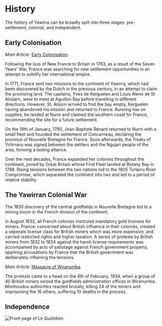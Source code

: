 # History

The history of Yawirra can be broadly split into three stages: pre-settlement, colonial, and independent.

## Early Colonisation

_Main Article:_ [Early Colonisation](/yawirra/history/earlycolonisation.html).

Following the loss of New France to Britain in 1763, as a result of the Seven Years' War, France was searching for new settlement opportunities in an attempt to solidify her international empire.

In 1771, France sent two missions to the continent of Yawirra, which had been discovered by the Dutch in the previous century, in an attempt to claim the promising land. The captains, Yves de Kerguelen and Louis Aleno de St. Aloüarn, were to meet at Aguillon Bay before travelling in different directions. However, St. Aloürn arrived to find the bay empty, Kerguelen having abandoned his mission and returned to France. Running low on supplies, he landed at Nurni and claimed the southern coast for France, recommending the site for a future settlement.

On the 19th of January, 1780, Jean-Baptiste Rénard returned to Nurni with a small fleet and founded the settlement of Concarneau, declaring the province of Nouvelle Bretagne for France. Soon afterwards, the Treaty of Yirlirnaru was signed between the settlers and the Ngujari people of the area, forming a lasting alliance.

Over the next decades, France expanded her colonies throughout the continent, joined by Great Britain whose First Fleet landed at Botany Bay in 1788. Rising tensions between the two nations led to the 1805 Turlarru River Compromise, which separated the continent into two and led to a period of relative stability.

## The Yawirran Colonial War

The 1830 discovery of the central goldfields in Nouvelle Bretagne led to a mining boom in the French division of the continent.

In August 1832, all French colonies instituted mandatory gold licenses for miners. France, concerned about British influence in their colonies, created a seperate license class for British miners which was more expensive, and carried restricted rights and higher taxation. A series of protests by British miners from 1832 to 1834 against the harsh license requirements was accompanied by acts of sabotage against French government property, sparking accusations by France that the British government was deliberately inflaming the tensions.

_Main Article:_ [Massacre of Wiranumba](/yawirra/history/massacreofwiranumba.html).

The protests came to a head on the 4th of February, 1934, when a group of 40 British miners seized the goldfields administration offices in Wiranumba. Monhoudou authorities reacted brutally, killing 24 of the miners and imprisoning the 16 others, suffering 10 deaths in the process.

## Independence

![Front page of Le Quotidien](/yawirra/images/Independence!.jpg)
